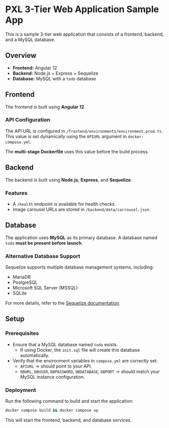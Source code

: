 # PXL 3-Tier Web Application Sample App

This is a sample 3-tier web application that consists of a frontend, backend, and a MySQL database.

## Overview

- **Frontend:** Angular 12
- **Backend:** Node.js + Express + Sequelize
- **Database:** MySQL with a `todo` database

## Frontend

The frontend is built using **Angular 12**.

### API Configuration

The API URL is configured in `/frontend/environments/environment.prod.ts`. This value is set dynamically using the `APIURL` argument in `docker-compose.yml`.

The **multi-stage Dockerfile** uses this value before the build process.

## Backend

The backend is built using **Node.js**, **Express**, and **Sequelize**.

### Features

- A `/health` endpoint is available for health checks.
- Image carousel URLs are stored in `/backend/data/carrousel.json`.

## Database

The application uses **MySQL** as its primary database. A database named `todo` **must be present before launch**.

### Alternative Database Support

Sequelize supports multiple database management systems, including:

- MariaDB
- PostgreSQL
- Microsoft SQL Server (MSSQL)
- SQLite

For more details, refer to the [Sequelize documentation](https://sequelize.org/master/manual/getting-started.html#connecting-to-a-database).

## Setup

### Prerequisites

- Ensure that a MySQL database named `todo` exists.
  - If using Docker, the `init.sql` file will create this database automatically.
- Verify that the environment variables in `compose.yml` are correctly set:
  - `APIURL` → should point to your API.
  - `DBURL`, `DBUSER`, `DBPASSWORD`, `DBDATABASE`, `DBPORT` → should match your MySQL instance configuration.

### Deployment

Run the following command to build and start the application:

```sh
docker compose build && docker compose up
```

This will start the frontend, backend, and database services.

